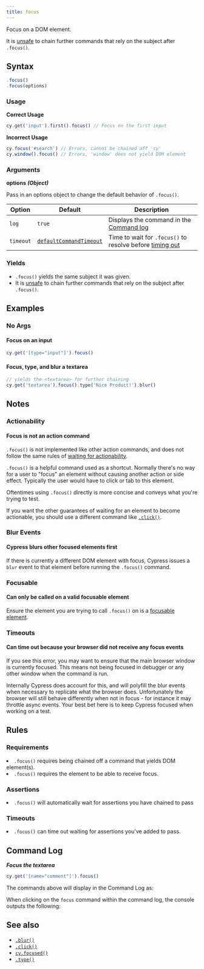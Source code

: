 ```yaml
---
title: focus
---
```


Focus on a DOM element.

It is [unsafe](/guides/retry-ability#Only-Queries-are-retried) to chain further
commands that rely on the subject after `.focus()`.

## Syntax

```javascript
.focus()
.focus(options)
```

### Usage

**<Icon name="check-circle" color="green"></Icon> Correct Usage**

```javascript
cy.get('input').first().focus() // Focus on the first input
```

**<Icon name="exclamation-triangle" color="red"></Icon> Incorrect Usage**

```javascript
cy.focus('#search') // Errors, cannot be chained off 'cy'
cy.window().focus() // Errors, 'window' does not yield DOM element
```

### Arguments

**<Icon name="angle-right"></Icon> options** **_(Object)_**

Pass in an options object to change the default behavior of `.focus()`.

| Option    | Default                                                              | Description                                                                              |
| --------- | -------------------------------------------------------------------- | ---------------------------------------------------------------------------------------- |
| `log`     | `true`                                                               | Displays the command in the [Command log](/guides/core-concepts/cypress-app#Command-Log) |
| `timeout` | [`defaultCommandTimeout`](/guides/references/configuration#Timeouts) | Time to wait for `.focus()` to resolve before [timing out](#Timeouts)                    |

### Yields [<Icon name="question-circle"/>](/guides/core-concepts/introduction-to-cypress#Subject-Management)

- `.focus()` yields the same subject it was given.
- It is [unsafe](/guides/retry-ability#Only-Queries-are-retried) to chain
  further commands that rely on the subject after `.focus()`.

## Examples

### No Args

#### Focus on an input

```javascript
cy.get('[type="input"]').focus()
```

#### Focus, type, and blur a textarea

```javascript
// yields the <textarea> for further chaining
cy.get('textarea').focus().type('Nice Product!').blur()
```

## Notes

### Actionability

#### Focus is not an action command

`.focus()` is not implemented like other action commands, and does not follow
the same rules of
[waiting for actionability](/guides/core-concepts/interacting-with-elements).

`.focus()` is a helpful command used as a shortcut. Normally there's no way for
a user to "focus" an element without causing another action or side effect.
Typically the user would have to click or tab to this element.

Oftentimes using `.focus()` directly is more concise and conveys what you're
trying to test.

If you want the other guarantees of waiting for an element to become actionable,
you should use a different command like [`.click()`](/api/commands/click).

### Blur Events

#### Cypress blurs other focused elements first

If there is currently a different DOM element with focus, Cypress issues a
`blur` event to that element before running the `.focus()` command.

### Focusable

#### Can only be called on a valid focusable element

Ensure the element you are trying to call `.focus()` on is a
[focusable element](https://www.w3.org/TR/html5/editing.html#focusable).

### Timeouts

#### Can time out because your browser did not receive any focus events

If you see this error, you may want to ensure that the main browser window is
currently focused. This means not being focused in debugger or any other window
when the command is run.

Internally Cypress does account for this, and will polyfill the blur events when
necessary to replicate what the browser does. Unfortunately the browser will
still behave differently when not in focus - for instance it may throttle async
events. Your best bet here is to keep Cypress focused when working on a test.

## Rules

### Requirements [<Icon name="question-circle"/>](/guides/core-concepts/introduction-to-cypress#Chains-of-Commands)

<List><li>`.focus()` requires being chained off a command that yields DOM
element(s).</li><li>`.focus()` requires the element to be able to receive
focus.</li></List>

### Assertions [<Icon name="question-circle"/>](/guides/core-concepts/introduction-to-cypress#Assertions)

<List><li>`.focus()` will automatically wait for assertions you have chained to
pass</li></List>

### Timeouts [<Icon name="question-circle"/>](/guides/core-concepts/introduction-to-cypress#Timeouts)

<List><li>`.focus()` can time out waiting for assertions you've added to
pass.</li></List>

## Command Log

**_Focus the textarea_**

```javascript
cy.get('[name="comment"]').focus()
```

The commands above will display in the Command Log as:

<DocsImage src="/img/api/focus/get-input-then-focus.png" alt="Command Log focus" ></DocsImage>

When clicking on the `focus` command within the command log, the console outputs
the following:

<DocsImage src="/img/api/focus/console-log-textarea-that-was-focused-on.png" alt="console.log focus" ></DocsImage>

## See also

- [`.blur()`](/api/commands/blur)
- [`.click()`](/api/commands/click)
- [`cy.focused()`](/api/commands/focused)
- [`.type()`](/api/commands/type)
